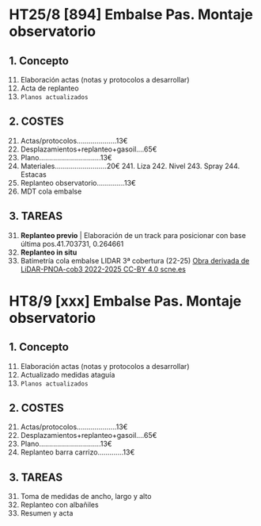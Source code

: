 # HT25/8 [894] Embalse Pas. Montaje observatorio
## 1. Concepto
11. Elaboración actas (notas y protocolos a desarrollar)
12. Acta de replanteo
13. `Planos actualizados` 

## 2. COSTES
21. Actas/protocolos....................13€
22. Desplazamientos+replanteo+gasoil....65€
23. Plano...............................13€
24. Materiales..........................20€
    241. Liza
    242. Nivel
    243. Spray
    244. Estacas
25. Replanteo observatorio..............13€
26. MDT cola embalse

## 3. TAREAS
31. **Replanteo previo** | Elaboración de un track para posicionar con base última pos.41.703731, 0.264661
32.  **Replanteo in situ** 
33. Batimetría cola embalse  LIDAR 3ª cobertura (22-25)
 [Obra derivada de LiDAR-PNOA-cob3 2022-2025 CC-BY 4.0 scne.es](https://centrodedescargas.cnig.es/CentroDescargas/buscarGeom)


# HT8/9 [xxx] Embalse Pas. Montaje observatorio
## 1. Concepto
11. Elaboración actas (notas y protocolos a desarrollar)
12. Actualizado medidas ataguía
13. `Planos actualizados` 

## 2. COSTES
21. Actas/protocolos....................13€
22. Desplazamientos+replanteo+gasoil....65€
23. Plano...............................13€
24. Replanteo barra carrizo.............13€

## 3. TAREAS
31. Toma de medidas de ancho, largo y alto
32. Replanteo con albañiles
33. Resumen y acta
